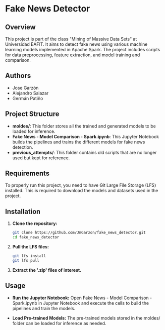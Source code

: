 # Fake News Detector

## Overview

This project is part of the class "Mining of Massive Data Sets" at Universidad EAFIT. It aims to detect fake news using various machine learning models implemented in Apache Spark. The project includes scripts for data preprocessing, feature extraction, and model training and comparison.

## Authors

- Jose Garzón
- Alejandro Salazar
- Germán Patiño

## Project Structure

- **moldes/**: This folder stores all the trained and generated models to be loaded for inference.
- **Fake News - Model Comparison - Spark.ipynb**: This Jupyter Notebook builds the pipelines and trains the different models for fake news detection.
- **previous_attempts/**: This folder contains old scripts that are no longer used but kept for reference.

## Requirements

To properly run this project, you need to have Git Large File Storage (LFS) installed. This is required to download the models and datasets used in the project.

## Installation

1. **Clone the repository:**
   ```sh
   git clone https://github.com/JmGarzon/fake_news_detector.git
   cd fake_news_detector
   ```


2. **Pull the LFS files:**

    ```sh
    git lfs install
    git lfs pull
    ```
3. **Extract the '.zip' files of interest.**

## Usage

- **Run the Jupyter Notebook:**
    Open Fake News - Model Comparison - Spark.ipynb in Jupyter Notebook and execute the cells to build the pipelines and train the models.

- **Load Pre-trained Models:**
    The pre-trained models stored in the moldes/ folder can be loaded for inference as needed.